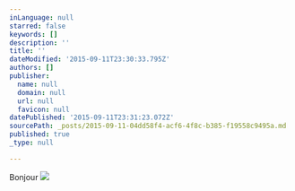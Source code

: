 ```yaml
---
inLanguage: null
starred: false
keywords: []
description: ''
title: ''
dateModified: '2015-09-11T23:30:33.795Z'
authors: []
publisher:
  name: null
  domain: null
  url: null
  favicon: null
datePublished: '2015-09-11T23:31:23.072Z'
sourcePath: _posts/2015-09-11-04dd58f4-acf6-4f8c-b385-f19558c9495a.md
published: true
_type: null

---
```

Bonjour
![](https://the-grid-user-content.s3-us-west-2.amazonaws.com/ff052cdd-4165-4548-afa6-003dc97e332d.png)